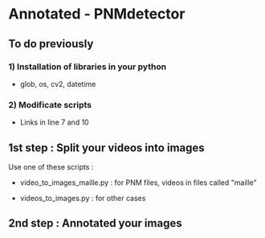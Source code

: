 # Annotated - PNMdetector

## To do previously

### 1) Installation of libraries in your python

- glob, os, cv2, datetime

### 2) Modificate scripts

-  Links in line 7 and 10

## 1st step : Split your videos into images

Use one of these scripts : 

- video_to_images_maille.py : for PNM files, videos in files called "maille"

- videos_to_images.py : for other cases

## 2nd step : Annotated your images




